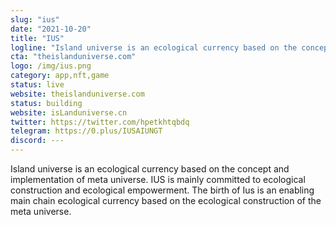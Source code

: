 ```yaml
---
slug: "ius"
date: "2021-10-20"
title: "IUS"
logline: "Island universe is an ecological currency based on the concept and implementation of meta universe. IUS is mainly committed to ecological construction and ecological empowerment. The birth of Ius is an enabling main chain ecological currency based on the ecological construction of the meta universe."
cta: "theislanduniverse.com"
logo: /img/ius.png
category: app,nft,game
status: live
website: theislanduniverse.com
status: building
website: isLanduniverse.cn
twitter: https://twitter.com/hpetkhtqbdq
telegram: https://0.plus/IUSAIUNGT
discord: ---
---
```



Island universe is an ecological currency based on the concept and implementation of meta universe. IUS is mainly committed to ecological construction and ecological empowerment. The birth of Ius is an enabling main chain ecological currency based on the ecological construction of the meta universe.
